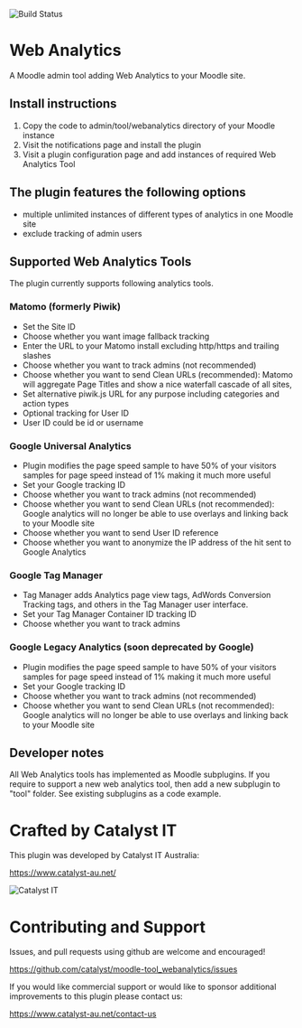 ![Build Status](https://github.com/catalyst/moodle-tool_webanalytics/actions/workflows/ci.yml/badge.svg?branch=master)


# Web Analytics

A Moodle admin tool adding Web Analytics to your Moodle site.

## Install instructions
1. Copy the code to admin/tool/webanalytics directory of your Moodle instance
2. Visit the notifications page and install the plugin
3. Visit a plugin configuration page and add instances of required Web Analytics Tool

## The plugin features the following options
- multiple unlimited instances of different types of analytics in one Moodle site
- exclude tracking of admin users

## Supported Web Analytics Tools 

The plugin currently supports following analytics tools.

### Matomo (formerly Piwik)
- Set the Site ID
- Choose whether you want image fallback tracking
- Enter the URL to your Matomo install excluding http/https and trailing slashes
- Choose whether you want to track admins (not recommended)
- Choose whether you want to send Clean URLs (recommended): Matomo will aggregate Page Titles and show a nice waterfall cascade of all sites, 
- Set alternative piwik.js URL for any purpose
including categories and action types
- Optional tracking for User ID
- User ID could be id or username

### Google Universal Analytics
- Plugin modifies the page speed sample to have 50% of your visitors samples for page speed instead of 1% making it much more useful
- Set your Google tracking ID
- Choose whether you want to track admins (not recommended)
- Choose whether you want to send Clean URLs (not recommended): Google analytics will no longer be able to use overlays and linking back to your Moodle site
- Choose whether you want to send User ID reference
- Choose whether you want to anonymize the IP address of the hit sent to Google Analytics

### Google Tag Manager
- Tag Manager adds Analytics page view tags, AdWords Conversion Tracking tags, and others in the Tag Manager user interface.
- Set your Tag Manager Container ID tracking ID
- Choose whether you want to track admins

### Google Legacy Analytics (soon deprecated by Google)
- Plugin modifies the page speed sample to have 50% of your visitors samples for page speed instead of 1% making it much more useful
- Set your Google tracking ID
- Choose whether you want to track admins (not recommended)
- Choose whether you want to send Clean URLs (not recommended): Google analytics will no longer be able to use overlays and linking back to your Moodle site

## Developer notes
All Web Analytics tools has implemented as Moodle subplugins. If you require to support a new web analytics tool, then add a new subplugin to "tool" folder. See existing subplugins as a code example.

# Crafted by Catalyst IT

This plugin was developed by Catalyst IT Australia:

https://www.catalyst-au.net/

![Catalyst IT](/pix/catalyst-logo.png?raw=true)

# Contributing and Support

Issues, and pull requests using github are welcome and encouraged! 

https://github.com/catalyst/moodle-tool_webanalytics/issues

If you would like commercial support or would like to sponsor additional improvements
to this plugin please contact us:

https://www.catalyst-au.net/contact-us

